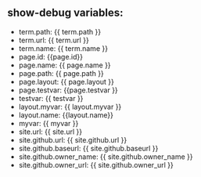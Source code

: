 ## show-debug variables:
  - term.path: {{ term.path }}
  - term.url: {{ term.url }}
  - term.name: {{ term.name }}
  - page.id: {{page.id}}
  - page.name: {{ page.name }}
  - page.path: {{ page.path }}
  - page.layout: {{ page.layout }}
  - page.testvar: {{page.testvar }}
  - testvar: {{ testvar }}
  - layout.myvar: {{ layout.myvar }}
  - layout.name: {{layout.name}}
  - myvar: {{ myvar }}
  - site.url: {{ site.url }}
  - site.github.url: {{ site.github.url }}
  - site.github.baseurl: {{ site.github.baseurl }}
  - site.github.owner_name: {{ site.github.owner_name }}
  - site.github.owner_url: {{ site.github.owner_url }}

